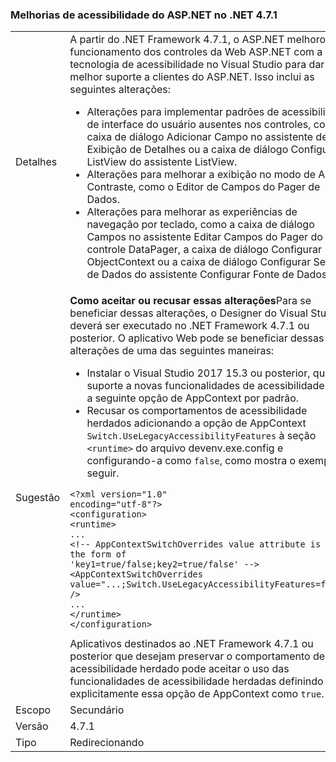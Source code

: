 ### <a name="aspnet-accessibility-improvements-in-net-471"></a>Melhorias de acessibilidade do ASP.NET no .NET 4.7.1

|   |   |
|---|---|
|Detalhes|A partir do .NET Framework 4.7.1, o ASP.NET melhorou o funcionamento dos controles da Web ASP.NET com a tecnologia de acessibilidade no Visual Studio para dar melhor suporte a clientes do ASP.NET.  Isso inclui as seguintes alterações:<ul><li>Alterações para implementar padrões de acessibilidade de interface do usuário ausentes nos controles, como a caixa de diálogo Adicionar Campo no assistente de Exibição de Detalhes ou a caixa de diálogo Configurar ListView do assistente ListView.</li><li>Alterações para melhorar a exibição no modo de Alto Contraste, como o Editor de Campos do Pager de Dados.</li><li>Alterações para melhorar as experiências de navegação por teclado, como a caixa de diálogo Campos no assistente Editar Campos do Pager do controle DataPager, a caixa de diálogo Configurar ObjectContext ou a caixa de diálogo Configurar Seleção de Dados do assistente Configurar Fonte de Dados.</li></ul>|
|Sugestão|<strong>Como aceitar ou recusar essas alterações</strong>Para se beneficiar dessas alterações, o Designer do Visual Studio deverá ser executado no .NET Framework 4.7.1 ou posterior. O aplicativo Web pode se beneficiar dessas alterações de uma das seguintes maneiras:<ul><li>Instalar o Visual Studio 2017 15.3 ou posterior, que dá suporte a novas funcionalidades de acessibilidade com a seguinte opção de AppContext por padrão.</li><li>Recusar os comportamentos de acessibilidade herdados adicionando a opção de AppContext <code>Switch.UseLegacyAccessibilityFeatures</code> à seção <code>&lt;runtime&gt;</code> do arquivo devenv.exe.config e configurando-a como <code>false</code>, como mostra o exemplo a seguir.</li></ul><pre><code class="language-xml">&lt;?xml version=&quot;1.0&quot; encoding=&quot;utf-8&quot;?&gt;&#13;&#10;&lt;configuration&gt;&#13;&#10;&lt;runtime&gt;&#13;&#10;...&#13;&#10;&lt;!-- AppContextSwitchOverrides value attribute is in the form of &#39;key1=true/false;key2=true/false&#39;  --&gt;&#13;&#10;&lt;AppContextSwitchOverrides value=&quot;...;Switch.UseLegacyAccessibilityFeatures=false&quot; /&gt;&#13;&#10;...&#13;&#10;&lt;/runtime&gt;&#13;&#10;&lt;/configuration&gt;&#13;&#10;</code></pre>Aplicativos destinados ao .NET Framework 4.7.1 ou posterior que desejam preservar o comportamento de acessibilidade herdado pode aceitar o uso das funcionalidades de acessibilidade herdadas definindo explicitamente essa opção de AppContext como <code>true</code>.|
|Escopo|Secundário|
|Versão|4.7.1|
|Tipo|Redirecionando|

